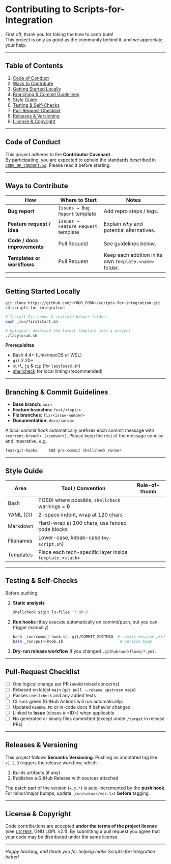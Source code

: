 # Contributing to **Scripts-for-Integration**

First off, thank you for taking the time to contribute!  
This project is only as good as the community behind it, and we appreciate your help.

---

## Table of Contents
1. [Code of Conduct](#code-of-conduct)  
2. [Ways to Contribute](#ways-to-contribute)  
3. [Getting Started Locally](#getting-started-locally)  
4. [Branching & Commit Guidelines](#branching--commit-guidelines)  
5. [Style Guide](#style-guide)  
6. [Testing & Self-Checks](#testing--self-checks)  
7. [Pull-Request Checklist](#pull-request-checklist)  
8. [Releases & Versioning](#releases--versioning)  
9. [License & Copyright](#license--copyright)

---

## Code of Conduct
This project adheres to the **Contributor Covenant**.  
By participating, you are expected to uphold the standards described in  
[`CODE_OF_CONDUCT.md`](./CODE_OF_CONDUCT.md). Please read it before starting.

---

## Ways to Contribute
| How                           | Where to Start | Notes |
|-------------------------------|----------------|-------|
| **Bug report**                | `Issues → Bug Report` template | Add repro steps / logs. |
| **Feature request / idea**    | `Issues → Feature Request` template | Explain *why* and potential alternatives. |
| **Code / docs improvements**  | Pull Request   | See guidelines below. |
| **Templates or workflows**    | Pull Request   | Keep each addition in its own `template.<name>` folder. |

---

## Getting Started Locally
```bash
git clone https://github.com/<YOUR_FORK>/scripts-for-integration.git
cd scripts-for-integration

# Install Git hooks & scaffold helper folders
bash _run/firststart.sh

# Optional: download the latest template into a project
./lazylosad.sh
````

**Prerequisites**

* Bash 4.4+ (Unix/macOS or WSL)
* `git` 2.20+
* `curl`, `jq` & `zip` (for `lazylosad.sh`)
* [shellcheck](https://www.shellcheck.net/) for local linting (recommended)

---

## Branching & Commit Guidelines

* **Base branch:** `main`
* **Feature branches:** `feat/<topic>`
* **Fix branches:** `fix/<issue-number>`
* **Documentation:** `docs/<area>`

A local *commit hook* automatically prefixes each commit message with
`<current-branch> [<semver>]`.
Please keep the rest of the message concise and imperative, e.g.

```
feat/git-hooks     Add pre-commit shellcheck runner
```

---

## Style Guide

| Area      | Tool / Convention                                        | Rule-of-thumb |
| --------- | -------------------------------------------------------- | ------------- |
| Bash      | POSIX where possible, `shellcheck` warnings = **0**      |               |
| YAML (CI) | 2-space indent, wrap at 120 chars                        |               |
| Markdown  | Hard-wrap at 100 chars, use fenced code blocks           |               |
| Filenames | Lower-case, kebab-case (`my-script.sh`)                  |               |
| Templates | Place each tech-specific layer inside `template.<stack>` |               |

---

## Testing & Self-Checks

Before pushing:

1. **Static analysis**

   ```bash
   shellcheck $(git ls-files '*.sh')
   ```

2. **Run hooks** (they execute automatically on commit/push, but you can trigger manually)

   ```bash
   bash _run/commit-hook.sh .git/COMMIT_EDITMSG  # commit message prefix
   bash _run/push-hook.sh                         # version bump
   ```

3. **Dry-run release workflow** if you changed `.github/workflows/*.yml`.

---

## Pull-Request Checklist

* [ ] One logical change per PR (avoid mixed concerns)
* [ ] Rebased on latest `main` (`git pull --rebase upstream main`)
* [ ] Passes `shellcheck` and any added tests
* [ ] CI runs green (GitHub Actions will run automatically)
* [ ] Updated `README.MD` or in-code docs if behavior changed
* [ ] Linked to **Issue** (closes # \<ID>) when applicable
* [ ] No generated or binary files committed (except under `/target` in release PRs)

---

## Releases & Versioning

This project follows **Semantic Versioning**.
Pushing an annotated tag like `v1.2.3` triggers the release workflow, which:

1. Builds artifacts (if any)
2. Publishes a GitHub Release with sources attached

The patch part of the version (`x.y.*`) is auto-incremented by the **push hook**.
For minor/major bumps, update `_run/values/ver.txt` **before** tagging.

---

## License & Copyright

Code contributions are accepted **under the terms of the project license**
(see [`LICENSE`](./LICENSE), GNU LGPL v2.1). By submitting a pull request you agree that your code may be distributed under the same license.

---

*Happy hacking, and thank you for helping make Scripts-for-Integration better!*
